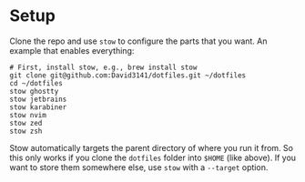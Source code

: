 # Setup

Clone the repo and use `stow` to configure the parts that you want.
An example that enables everything:

```
# First, install stow, e.g., brew install stow
git clone git@github.com:David3141/dotfiles.git ~/dotfiles
cd ~/dotfiles
stow ghostty
stow jetbrains
stow karabiner
stow nvim
stow zed
stow zsh
```

Stow automatically targets the parent directory of where you run it from.
So this only works if you clone the `dotfiles` folder into `$HOME` (like above).
If you want to store them somewhere else, use `stow` with a `--target` option.

